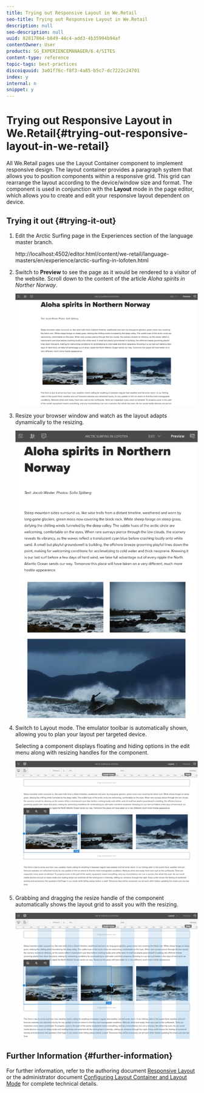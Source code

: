 ```yaml
---
title: Trying out Responsive Layout in We.Retail
seo-title: Trying out Responsive Layout in We.Retail
description: null
seo-description: null
uuid: 82817864-b849-44c4-add3-4b35994b94af
contentOwner: User
products: SG_EXPERIENCEMANAGER/6.4/SITES
content-type: reference
topic-tags: best-practices
discoiquuid: 3a01f76c-f8f3-4a85-b5c7-dc7222c24701
index: y
internal: n
snippet: y
---
```


# Trying out Responsive Layout in We.Retail{#trying-out-responsive-layout-in-we-retail}

All We.Retail pages use the Layout Container component to implement responsive design. The layout container provides a paragraph system that allows you to position components within a responsive grid. This grid can rearrange the layout according to the device/window size and format. The component is used in conjunction with the **Layout** mode in the page editor, which allows you to create and edit your responsive layout dependent on device.

## Trying it out {#trying-it-out}

1. Edit the Arctic Surfing page in the Experiences section of the language master branch.

   http://localhost:4502/editor.html/content/we-retail/language-masters/en/experience/arctic-surfing-in-lofoten.html

1. Switch to **Preview** to see the page as it would be rendered to a visitor of the website. Scroll down to the content of the article *Aloha spirits in Norther Norway*.

   ![](assets/chlimage_1-185.png)

1. Resize your browser window and watch as the layout adapts dynamically to the resizing.

   ![](assets/chlimage_1-186.png)

1. Switch to Layout mode. The emulator toolbar is automatically shown, allowing you to plan your layout per targeted device.

   Selecting a component displays floating and hiding options in the edit menu along with resizing handles for the component.

   ![](assets/chlimage_1-187.png)

1. Grabbing and dragging the resize handle of the component automatically shows the layout grid to assit you with the resizing.

   ![](assets/chlimage_1-188.png)

## Further Information {#further-information}

For further information, refer to the authoring document [Responsive Layout](../../../sites/authoring/using/responsive-layout.md) or the administrator document [Configuring Layout Container and Layout Mode](../../../sites/administering/using/configuring-responsive-layout.md) for complete technical details.
